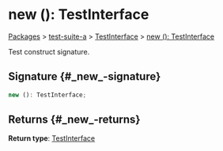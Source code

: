 # new (): TestInterface

[Packages](/) &gt; [test-suite-a](/test-suite-a/) &gt; [TestInterface](/test-suite-a/testinterface-interface/) &gt; [new (): TestInterface](/test-suite-a/testinterface-interface/_new_-constructsignature)

Test construct signature.

## Signature {#\_new\_-signature}

```typescript
new (): TestInterface;
```

## Returns {#\_new\_-returns}

**Return type**: [TestInterface](/test-suite-a/testinterface-interface/)
